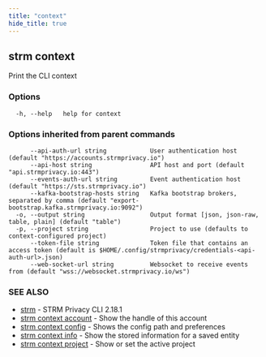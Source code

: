 ```yaml
---
title: "context"
hide_title: true
---
```

## strm context

Print the CLI context

### Options

```
  -h, --help   help for context
```

### Options inherited from parent commands

```
      --api-auth-url string            User authentication host (default "https://accounts.strmprivacy.io")
      --api-host string                API host and port (default "api.strmprivacy.io:443")
      --events-auth-url string         Event authentication host (default "https://sts.strmprivacy.io")
      --kafka-bootstrap-hosts string   Kafka bootstrap brokers, separated by comma (default "export-bootstrap.kafka.strmprivacy.io:9092")
  -o, --output string                  Output format [json, json-raw, table, plain] (default "table")
  -p, --project string                 Project to use (defaults to context-configured project)
      --token-file string              Token file that contains an access token (default is $HOME/.config/strmprivacy/credentials-<api-auth-url>.json)
      --web-socket-url string          Websocket to receive events from (default "wss://websocket.strmprivacy.io/ws")
```

### SEE ALSO

* [strm](docs/04-reference/01-cli-reference/strm/index.md)	 - STRM Privacy CLI 2.18.1
* [strm context account](docs/04-reference/01-cli-reference/strm/context/account.md)	 - Show the handle of this account
* [strm context config](docs/04-reference/01-cli-reference/strm/context/config.md)	 - Shows the config path and preferences
* [strm context info](docs/04-reference/01-cli-reference/strm/context/info.md)	 - Show the stored information for a saved entity
* [strm context project](docs/04-reference/01-cli-reference/strm/context/project.md)	 - Show or set the active project

